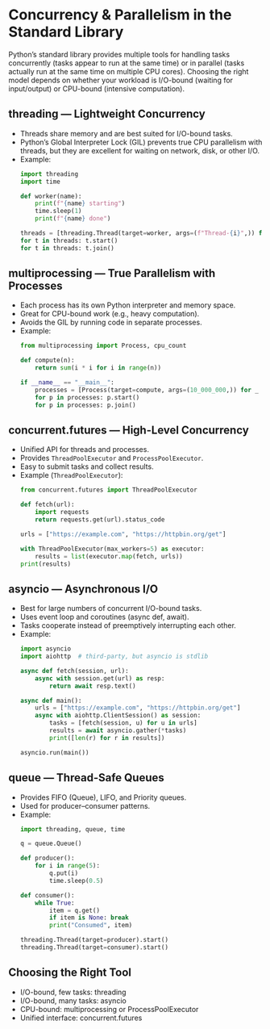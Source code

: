 # Concurrency & Parallelism in the Standard Library

Python’s standard library provides multiple tools for handling tasks concurrently (tasks appear to run at the same time) or in parallel (tasks actually run at the same time on multiple CPU cores). Choosing the right model depends on whether your workload is I/O-bound (waiting for input/output) or CPU-bound (intensive computation).

## threading — Lightweight Concurrency
- Threads share memory and are best suited for I/O-bound tasks.
- Python’s Global Interpreter Lock (GIL) prevents true CPU parallelism with threads, but they are excellent for waiting on network, disk, or other I/O.
- Example:
  ```python
  import threading
  import time

  def worker(name):
      print(f"{name} starting")
      time.sleep(1)
      print(f"{name} done")

  threads = [threading.Thread(target=worker, args=(f"Thread-{i}",)) for i in range(3)]
  for t in threads: t.start()
  for t in threads: t.join()
  ```

## multiprocessing — True Parallelism with Processes

- Each process has its own Python interpreter and memory space.
- Great for CPU-bound work (e.g., heavy computation).
- Avoids the GIL by running code in separate processes.
- Example:
  ```python
  from multiprocessing import Process, cpu_count

  def compute(n):
      return sum(i * i for i in range(n))

  if __name__ == "__main__":
      processes = [Process(target=compute, args=(10_000_000,)) for _ in range(cpu_count())]
      for p in processes: p.start()
      for p in processes: p.join()
  ```

## concurrent.futures — High-Level Concurrency
- Unified API for threads and processes.
- Provides `ThreadPoolExecutor` and `ProcessPoolExecutor`.
- Easy to submit tasks and collect results. 
- Example (`ThreadPoolExecutor`):
  ```python
  from concurrent.futures import ThreadPoolExecutor

  def fetch(url):
      import requests
      return requests.get(url).status_code

  urls = ["https://example.com", "https://httpbin.org/get"]

  with ThreadPoolExecutor(max_workers=5) as executor:
      results = list(executor.map(fetch, urls))
  print(results)
  ```

## asyncio — Asynchronous I/O
- Best for large numbers of concurrent I/O-bound tasks.
- Uses event loop and coroutines (async def, await).
- Tasks cooperate instead of preemptively interrupting each other.
- Example:
  ```python
  import asyncio
  import aiohttp  # third-party, but asyncio is stdlib

  async def fetch(session, url):
      async with session.get(url) as resp:
          return await resp.text()

  async def main():
      urls = ["https://example.com", "https://httpbin.org/get"]
      async with aiohttp.ClientSession() as session:
          tasks = [fetch(session, u) for u in urls]
          results = await asyncio.gather(*tasks)
          print([len(r) for r in results])

  asyncio.run(main())
  ```

## queue — Thread-Safe Queues

- Provides FIFO (Queue), LIFO, and Priority queues.
- Used for producer–consumer patterns.
- Example:
  ```python
  import threading, queue, time

  q = queue.Queue()

  def producer():
      for i in range(5):
          q.put(i)
          time.sleep(0.5)

  def consumer():
      while True:
          item = q.get()
          if item is None: break
          print("Consumed", item)

  threading.Thread(target=producer).start()
  threading.Thread(target=consumer).start()
  ```

## Choosing the Right Tool
- I/O-bound, few tasks: threading
- I/O-bound, many tasks: asyncio
- CPU-bound: multiprocessing or ProcessPoolExecutor
- Unified interface: concurrent.futures